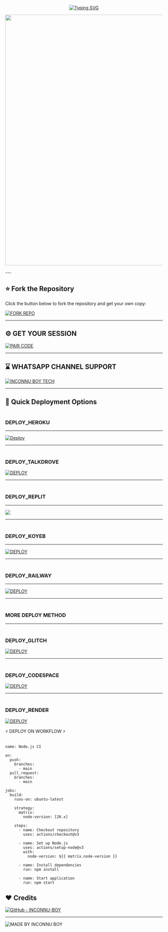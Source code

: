 <p align="center">
  <a href="https://git.io/typing-svg">
    <img src="https://readme-typing-svg.demolab.com?font=Black+Ops+One&size=80&pause=1000&color=8A2BE2&center=true&vCenter=true&width=1000&height=200&lines=INCONNU+XD+V2;VERSION+2.0.0;BY+INCONNU+BOY+TECH" alt="Typing SVG" />
  </a>
</p>

<p align="center">
  <img src="https://files.catbox.moe/e1k73u.jpg" width="800"/>
</p>
---

## ⭐ Fork the Repository

Click the button below to fork the repository and get your own copy:

[![FORK REPO](https://img.shields.io/badge/FORK%20REPO-Click%20Here-007ACC?style=for-the-badge&logo=github)](https://github.com/INCONNU-BOY/INCONNU-XD-V2/fork)

---
## ⚙️ GET YOUR SESSION 

[![PAIR CODE](https://img.shields.io/badge/GET%20SESSION_ID-Generate%20Now-3F51B5?style=for-the-badge&logo=whatsapp)](https://inconnu-tech-web-session-id.onrender.com/)


---
## ⌛ WHATSAPP CHANNEL SUPPORT 

[![INCONNU BOY TECH](https://img.shields.io/badge/JOIN%20MY-WHATSAPP%20CHANNEL-25D366?style=for-the-badge&logo=whatsapp)](https://whatsapp.com/channel/0029Vb6T8td5K3zQZbsKEU1R)

---

## 🚀 Quick Deployment Options

### <br>   DEPLOY_HEROKU 

------------
 
[![Deploy](https://www.herokucdn.com/deploy/button.svg)](https://dashboard.heroku.com/new-app?template=https://github.com/INCONNU-BOY/INCONNU-XD-V2)

----------

### <br>   DEPLOY_TALKDROVE 

<a href='https://host.talkdrove.com/dashboard/select-bot/prepare-deployment?botId=51' target="_blank"><img alt='DEPLOY' src='https://img.shields.io/badge/DEPLOY-NOW-h?color=navy&style=for-the-badge&logo=visualstudiocode'/></a></p>

----------

### <br>    DEPLOY_REPLIT 

-------------

<p align="left"><a href="https://repl.it/github/INCONNU-BOY/INCONNU-XD-V2"> <img src='https://img.shields.io/badge/-REPLIT-orange?style=for-the-badge&logo=replit&logoColor=white'/></a>

--------------

### <br>   DEPLOY_KOYEB 
---------

<a href='https://app.koyeb.com/auth/signin' target="_blank"><img alt='DEPLOY' src='https://img.shields.io/badge/-KOYEB-blue?style=for-the-badge&logo=koyeb&logoColor=white'/></a>

------------

### <br>   DEPLOY_RAILWAY 


-------------

<a href='https://railway.app/new' target="_blank"><img alt='DEPLOY' src='https://img.shields.io/badge/RAILWAY-h?color=black&style=for-the-badge&logo=railway'/></a></p>

---------------

### <br>  MORE DEPLOY METHOD 

--------

### <br>    DEPLOY_GLITCH 

<a href='https://glitch.com/signup' target="_blank"><img alt='DEPLOY' src='https://img.shields.io/badge/GLITCH-h?color=pink&style=for-the-badge&logo=glitch'/></a></p>

--------

### <br>    DEPLOY_CODESPACE 

<a href='https://github.com/codespaces/new' target="_blank"><img alt='DEPLOY' src='https://img.shields.io/badge/CODESPACE-h?color=navy&style=for-the-badge&logo=visualstudiocode'/></a></p>

--------

### <br>    DEPLOY_RENDER 

<a href='https://dashboard.render.com' target="_blank"><img alt='DEPLOY' src='https://img.shields.io/badge/RENDER-h?color=maroon&style=for-the-badge&logo=render'/></a></p>



⚡ DEPLOY ON WORKFLOW ⚡

```

name: Node.js CI

on:
  push:
    branches:
      - main
  pull_request:
    branches:
      - main

jobs:
  build:
    runs-on: ubuntu-latest

    strategy:
      matrix:
        node-version: [20.x]

    steps:
      - name: Checkout repository
        uses: actions/checkout@v3

      - name: Set up Node.js
        uses: actions/setup-node@v3
        with:
          node-version: ${{ matrix.node-version }}

      - name: Install dependencies
        run: npm install

      - name: Start application
        run: npm start
```

## ❤️ Credits
[![GitHub - INCONNU-BOY](https://img.shields.io/badge/GitHub-INCONNU--BOY-181717?style=for-the-badge&logo=github)](https://github.com/INCONNU-BOY)

---

![MADE BY INCONNU BOY](https://img.shields.io/badge/MADE%20BY-INCONNU%20BOY-blueviolet?style=for-the-badge&logo=markdown)
